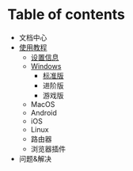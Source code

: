 # Table of contents

* 文档中心
* [使用教程](tutorial/README.md)
  * [设置信息](tutorial/sub_link.md)
  * [Windows](tutorial/windows/README.md)
    * [标准版](tutorial/windows/std.md)
    * 进阶版
    * 游戏版
  * MacOS
  * Android
  * iOS
  * Linux
  * 路由器
  * 浏览器插件
* 问题&解决

